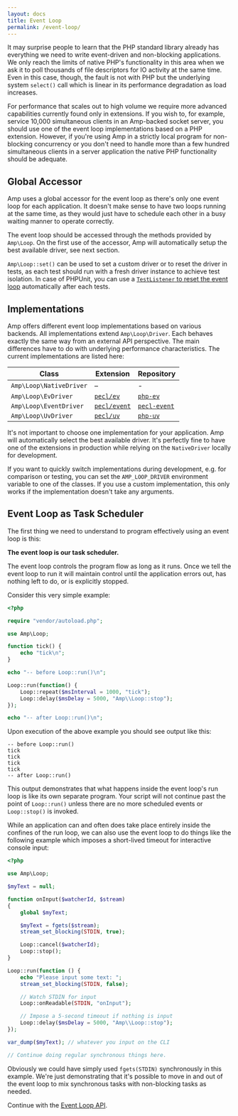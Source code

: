 ```yaml
---
layout: docs
title: Event Loop
permalink: /event-loop/
---
```

It may surprise people to learn that the PHP standard library already has everything we need to write event-driven and non-blocking applications. We only reach the limits of native PHP's functionality in this area when we ask it to poll thousands of file descriptors for IO activity at the same time. Even in this case, though, the fault is not with PHP but the underlying system `select()` call which is linear in its performance degradation as load increases.

For performance that scales out to high volume we require more advanced capabilities currently found only in extensions. If you wish to, for example, service 10,000 simultaneous clients in an Amp-backed socket server, you should use one of the event loop implementations based on a PHP extension. However, if you're using Amp in a strictly local program for non-blocking concurrency or you don't need to handle more than a few hundred simultaneous clients in a server application the native PHP functionality should be adequate.

## Global Accessor

Amp uses a global accessor for the event loop as there's only one event loop for each application. It doesn't make sense to have two loops running at the same time, as they would just have to schedule each other in a busy waiting manner to operate correctly.

The event loop should be accessed through the methods provided by `Amp\Loop`. On the first use of the accessor, Amp will automatically setup the best available driver, see next section.

`Amp\Loop::set()` can be used to set a custom driver or to reset the driver in tests, as each test should run with a fresh driver instance to achieve test isolation. In case of PHPUnit, you can use a [`TestListener` to reset the event loop](https://github.com/amphp/phpunit-util) automatically after each tests.

## Implementations

Amp offers different event loop implementations based on various backends. All implementations extend `Amp\Loop\Driver`. Each behaves exactly the same way from an external API perspective. The main differences have to do with underlying performance characteristics. The current implementations are listed here:

| Class                     | Extension                                              | Repository |
| ------------------------- | ------------------------------------------------------ | ---------- |
| `Amp\Loop\NativeDriver`   | –                                                      | -          |
| `Amp\Loop\EvDriver`       | [`pecl/ev`](https://pecl.php.net/package/ev)           | [`php-ev`](https://bitbucket.org/osmanov/pecl-ev) |
| `Amp\Loop\EventDriver`    | [`pecl/event`](https://pecl.php.net/package/event)     | [`pecl-event`](https://bitbucket.org/osmanov/pecl-event) |
| `Amp\Loop\UvDriver`       | [`pecl/uv`](https://pecl.php.net/package/uv)           | [`php-uv`](https://github.com/bwoebi/php-uv) |

It's not important to choose one implementation for your application. Amp will automatically select the best available driver. It's perfectly fine to have one of the extensions in production while relying on the `NativeDriver` locally for development.

If you want to quickly switch implementations during development, e.g. for comparison or testing, you can set the `AMP_LOOP_DRIVER` environment variable to one of the classes. If you use a custom implementation, this only works if the implementation doesn't take any arguments.

## Event Loop as Task Scheduler

The first thing we need to understand to program effectively using an event loop is this:

**The event loop is our task scheduler.**

The event loop controls the program flow as long as it runs. Once we tell the event loop to run it will maintain control until the application errors out, has nothing left to do, or is explicitly stopped.

Consider this very simple example:

```php
<?php

require "vendor/autoload.php";

use Amp\Loop;

function tick() {
    echo "tick\n";
}

echo "-- before Loop::run()\n";

Loop::run(function() {
    Loop::repeat($msInterval = 1000, "tick");
    Loop::delay($msDelay = 5000, "Amp\\Loop::stop");
});

echo "-- after Loop::run()\n";
```

Upon execution of the above example you should see output like this:

```plain
-- before Loop::run()
tick
tick
tick
tick
-- after Loop::run()
```

This output demonstrates that what happens inside the event loop's run loop is like its own separate program. Your script will not continue past the point of `Loop::run()` unless there are no more scheduled events or `Loop::stop()` is invoked.

While an application can and often does take place entirely inside the confines of the run loop, we can also use the event loop to do things like the following example which imposes a short-lived timeout for interactive console input:

```php
<?php

use Amp\Loop;

$myText = null;

function onInput($watcherId, $stream)
{
    global $myText;

    $myText = fgets($stream);
    stream_set_blocking(STDIN, true);

    Loop::cancel($watcherId);
    Loop::stop();
}

Loop::run(function () {
    echo "Please input some text: ";
    stream_set_blocking(STDIN, false);

    // Watch STDIN for input
    Loop::onReadable(STDIN, "onInput");

    // Impose a 5-second timeout if nothing is input
    Loop::delay($msDelay = 5000, "Amp\\Loop::stop");
});

var_dump($myText); // whatever you input on the CLI

// Continue doing regular synchronous things here.
```

Obviously we could have simply used `fgets(STDIN)` synchronously in this example. We're just demonstrating that it's possible to move in and out of the event loop to mix synchronous tasks with non-blocking tasks as needed.

Continue with the [Event Loop API](./api.md).
